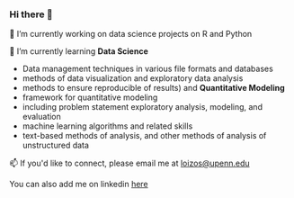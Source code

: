 ### Hi there 👋
🔭 I’m currently working on data science projects on R and Python

🌱 I’m currently learning **Data Science** 
-  Data management techniques in various file formats and databases
-  methods of data visualization and exploratory data analysis 
-  methods to ensure reproducible of results) and 
**Quantitative Modeling** 
- framework for quantitative modeling
- including problem statement exploratory analysis, modeling, and evaluation
- machine learning algorithms and related skills
- text-based methods of analysis, and other methods of analysis of unstructured data

📫  If you'd like to connect, please email me at loizos@upenn.edu 

You can also add me on linkedin [here](https://www.linkedin.com/in/loizoskon/)

<!--
**LoizosKo/loizosko** is a ✨ _special_ ✨ repository because its `README.md` (this file) appears on your GitHub profile.

Here are some ideas to get you started:

- 🔭 I’m currently working on ...
- 🌱 I’m currently learning ...
- 👯 I’m looking to collaborate on ...
- 🤔 I’m looking for help with ...
- 💬 Ask me about ...
- 📫 How to reach me: ...
- 😄 Pronouns: ...
- ⚡ Fun fact: ...
-->
